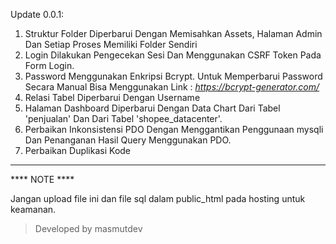 Update 0.0.1:

1. Struktur Folder Diperbarui Dengan Memisahkan Assets, Halaman Admin Dan Setiap Proses Memiliki Folder Sendiri
2. Login Dilakukan Pengecekan Sesi Dan Menggunakan CSRF Token Pada Form Login.
3. Password Menggunakan Enkripsi Bcrypt. Untuk Memperbarui Password Secara Manual Bisa Menggunakan Link : *https://bcrypt-generator.com/*
4. Relasi Tabel Diperbarui Dengan Username
5. Halaman Dashboard Diperbarui Dengan Data Chart Dari Tabel 'penjualan' Dan Dari Tabel 'shopee_datacenter'.
6. Perbaikan Inkonsistensi PDO Dengan Menggantikan Penggunaan mysqli Dan Penanganan Hasil Query Menggunakan PDO.
7. Perbaikan Duplikasi Kode

---

**** NOTE ****

Jangan upload file ini dan file sql dalam public_html pada hosting untuk keamanan.


> Developed by masmutdev
